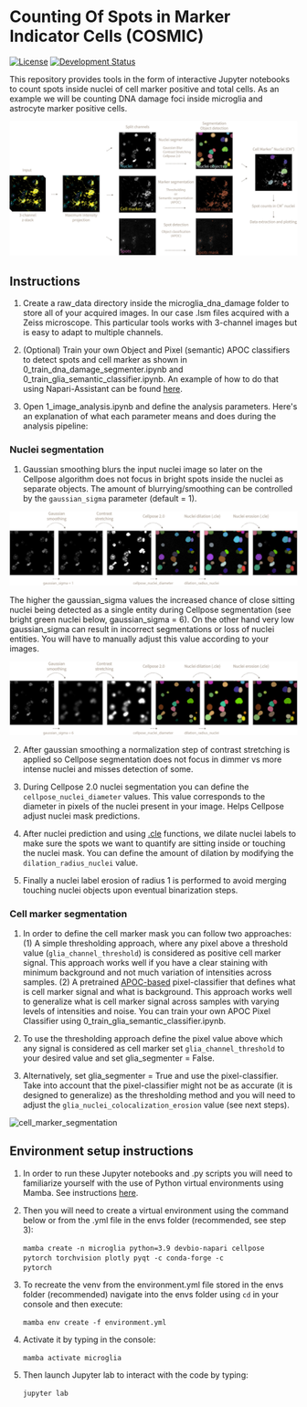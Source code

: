 <h1>Counting Of Spots in Marker Indicator Cells (COSMIC)</h1>

[![License](https://img.shields.io/pypi/l/napari-accelerated-pixel-and-object-classification.svg?color=green)](https://github.com/adiezsanchez/intestinal_organoid_yolov8/blob/main/LICENSE)
[![Development Status](https://img.shields.io/pypi/status/napari-accelerated-pixel-and-object-classification.svg)](https://en.wikipedia.org/wiki/Software_release_life_cycle#Alpha)

This repository provides tools in the form of interactive Jupyter notebooks to count spots inside nuclei of cell marker positive and total cells. As an example we will be counting DNA damage foci inside microglia and astrocyte marker positive cells.

![workflow](./images/workflow.png)

<h2>Instructions</h2>

1. Create a raw_data directory inside the microglia_dna_damage folder to store all of your acquired images. In our case .lsm files acquired with a Zeiss microscope. This particular tools works with 3-channel images but is easy to adapt to multiple channels.

2. (Optional) Train your own Object and Pixel (semantic) APOC classifiers to detect spots and cell marker as shown in 0_train_dna_damage_segmenter.ipynb and 0_train_glia_semantic_classifier.ipynb. An example of how to do that using Napari-Assistant can be found [here](https://github.com/adiezsanchez/intestinal_organoid_brightfield_analysis/blob/main/1_train_and_setup.ipynb).

3. Open 1_image_analysis.ipynb and define the analysis parameters. Here's an explanation of what each parameter means and does during the analysis pipeline:

<h3>Nuclei segmentation</h3>

1. Gaussian smoothing blurs the input nuclei image so later on the Cellpose algorithm does not focus in bright spots inside the nuclei as separate objects. The amount of blurrying/smoothing can be controlled by the <code>gaussian_sigma</code> parameter (default = 1).

![nuclei_segmentation_gs6](./images/nuclei_seg_gs1.png)

The higher the gaussian_sigma values the increased chance of close sitting nuclei being detected as a single entity during Cellpose segmentation (see bright green nuclei below, gaussian_sigma = 6). On the other hand very low gaussian_sigma can result in incorrect segmentations or loss of nuclei entities. You will have to manually adjust this value according to your images.

![nuclei_segmentation_gs1](./images/nuclei_seg_gs6.png)

2. After gaussian smoothing a normalization step of contrast stretching is applied so Cellpose segmentation does not focus in dimmer vs more intense nuclei and misses detection of some.

3. During Cellpose 2.0 nuclei segmentation you can define the <code>cellpose_nuclei_diameter</code> values. This value corresponds to the diameter in pixels of the nuclei present in your image. Helps Cellpose adjust nuclei mask predictions.

4. After nuclei prediction and using [.cle](https://github.com/clEsperanto/pyclesperanto_prototype) functions, we dilate nuclei labels to make sure the spots we want to quantify are sitting inside or touching the nuclei mask. You can define the amount of dilation by modifying the <code>dilation_radius_nuclei</code> value.

5. Finally a nuclei label erosion of radius 1 is performed to avoid merging touching nuclei objects upon eventual binarization steps.

<h3>Cell marker segmentation</h3>

1. In order to define the cell marker mask you can follow two approaches: (1) A simple thresholding approach, where any pixel above a threshold value (<code>glia_channel_threshold</code>) is considered as positive cell marker signal. This approach works well if you have a clear staining with minimum background and not much variation of intensities across samples. (2) A pretrained [APOC-based](https://github.com/haesleinhuepf/apoc) pixel-classifier that defines what is cell marker signal and what is background. This approach works well to generalize what is cell marker signal across samples with varying levels of intensities and noise. You can train your own APOC Pixel Classifier using 0_train_glia_semantic_classifier.ipynb.

2. To use the thresholding approach define the pixel value above which any signal is considered as cell marker set <code>glia_channel_threshold</code> to your desired value and set </code>glia_segmenter = False</code>.

3. Alternatively, set </code>glia_segmenter = True</code> and use the pixel-classifier. Take into account that the pixel-classifier might not be as accurate (it is designed to generalize) as the thresholding method and you will need to adjust the <code>glia_nuclei_colocalization_erosion</code> value (see next steps).

![cell_marker_segmentation](./images/cell_marker_seg.png)

<h2>Environment setup instructions</h2>

1. In order to run these Jupyter notebooks and .py scripts you will need to familiarize yourself with the use of Python virtual environments using Mamba. See instructions [here](https://biapol.github.io/blog/mara_lampert/getting_started_with_mambaforge_and_python/readme.html).

2. Then you will need to create a virtual environment using the command below or from the .yml file in the envs folder (recommended, see step 3):

   <code>mamba create -n microglia python=3.9 devbio-napari cellpose pytorch torchvision plotly pyqt -c conda-forge -c pytorch</code>

3. To recreate the venv from the environment.yml file stored in the envs folder (recommended) navigate into the envs folder using <code>cd</code> in your console and then execute:

   <code>mamba env create -f environment.yml</code>

4. Activate it by typing in the console:

   <code>mamba activate microglia</code>

5. Then launch Jupyter lab to interact with the code by typing:

   <code>jupyter lab</code>
